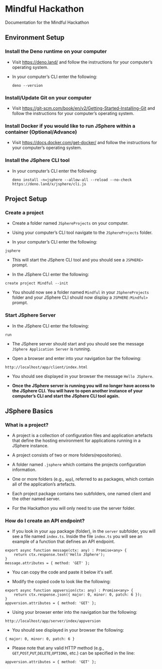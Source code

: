 # Mindful Hackathon
Documentation for the Mindful Hackathon

## Environment Setup 

### Install the Deno runtime on your computer 

- Visit https://deno.land/ and follow the instructions for your computer’s operating system. 

- In your computer’s CLI enter the following:
  ```
  deno --version
  ```


### Install/Update Git on your computer 

- Visit https://git-scm.com/book/en/v2/Getting-Started-Installing-Git and follow the instructions for your computer’s operating system. 

 
### Install Docker if you would like to run JSphere within a container (Optional/Advance) 

- Visit https://docs.docker.com/get-docker/ and follow the instructions for your computer’s operating system. 

 
### Install the JSphere CLI tool 

- In your computer’s CLI enter the following: 
  ```
  deno install -n=jsphere --allow-all --reload --no-check https://deno.land/x/jsphere/cli.js
  ```

## Project Setup 

### Create a project 

- Create a folder named `JSphereProjects` on your computer. 

- Using your computer’s CLI tool navigate to the `JSphereProjects` folder. 

- In your computer’s CLI enter the following: 
```
jsphere 
```

- This will start the JSphere CLI tool and you should see a `JSPHERE>` prompt. 

- In the JSphere CLI enter the following: 
```
create project Mindful --init 
```

- You should now see a folder named `Mindful` in your `JSphereProjects` folder and your JSphere CLI should now display a `JSPHERE:Mindful>` prompt. 

 
### Start JSphere Server 

- In the JSphere CLI enter the following: 
```
run
```

- The JSphere server should start and you should see the message `JSphere Application Server` is running. 

- Open a browser and enter into your navigation bar the following: 
```
http://localhost/app/client/index.html
```

- You should see displayed in your browser the message `Hello JSphere`. 

- **Once the JSphere server is running you will no longer have access to the JSphere CLI.  You will have to open another instance of your computer’s CLI and start the JSphere CLI tool again.** 


## JSphere Basics 

### What is a project? 

- A project is a collection of configuration files and application artefacts that define the hosting environment for applications running in a JSphere instance. 

- A project consists of two or more folders(repositories). 

- A folder named `.jsphere` which contains the projects configuration information. 

- One or more folders (e.g., `app`), referred to as packages, which contain all of the application’s artefacts. 

- Each project package contains two subfolders, one named client and the other named server. 

- For the Hackathon you will only need to use the server folder. 

 
### How do I create an API endpoint? 

- If you look in your `app` package (folder), in the `server` subfolder, you will see a file named `index.ts`.  Inside the file `index.ts` you will see an example of a function that defines an API endpoint.

```
export async function message(ctx: any) : Promise<any> {
    return ctx.response.text('Hello JSphere');
}
message.attributes = { method: 'GET' };
```

- You can copy the code and paste it below it's self. 

- Modify the copied code to look like the following:
 
```
export async function appversion(ctx: any) : Promise<any> { 
    return ctx.response.json({ major: 0, minor: 0, patch: 6 }); 
} 
appversion.attributes = { method: 'GET' };
```

- Using your browser enter into the navigation bar the following: 
```
http://localhost/app/server/index/appversion
```

- You should see displayed in your browser the following:
```
{ major: 0, minor: 0, patch: 6 }
```

- Please note that any valid HTTP method (e.g., `GET`,`POST`,`PUT`,`DELETE`,`OPTIONS`, etc.) can be specified in the line:
```
appversion.attributes = { method: 'GET' };
```

